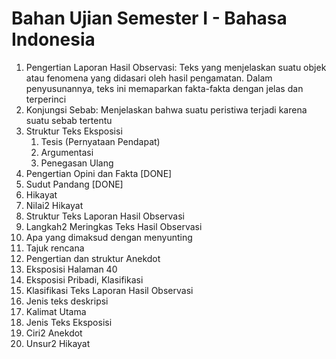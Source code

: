 # Bahan Ujian Semester I - Bahasa Indonesia

1. Pengertian Laporan Hasil Observasi: Teks yang menjelaskan suatu objek atau fenomena yang didasari oleh hasil pengamatan. Dalam penyusunannya, teks ini memaparkan fakta-fakta dengan jelas dan terperinci
2. Konjungsi Sebab: Menjelaskan bahwa suatu peristiwa terjadi karena suatu sebab tertentu
3. Struktur Teks Eksposisi 
    1. Tesis (Pernyataan Pendapat)
    2. Argumentasi
    3. Penegasan Ulang
4. Pengertian Opini dan Fakta [DONE]
5. Sudut Pandang [DONE]
6. Hikayat
7. Nilai2 Hikayat
8. Struktur Teks Laporan Hasil Observasi
9. Langkah2 Meringkas Teks Hasil Observasi
10. Apa yang dimaksud dengan menyunting
11. Tajuk rencana
12. Pengertian dan struktur Anekdot
13. Eksposisi Halaman 40
14. Eksposisi Pribadi, Klasifikasi
15. Klasifikasi Teks Laporan Hasil Observasi
16. Jenis teks deskripsi
17. Kalimat Utama
18. Jenis Teks Eksposisi
19. Ciri2 Anekdot
20. Unsur2 Hikayat